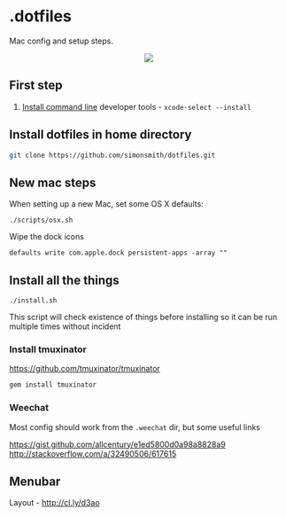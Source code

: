 # .dotfiles

Mac config and setup steps.

<div style="text-align: center">
<img src="http://cl.ly/e1UK/Screen%20Shot%202015-12-07%20at%2023.27.54.png">
</div>

## First step

1. [Install command line](http://osxdaily.com/2014/02/12/install-command-line-tools-mac-os-x/) developer tools - `xcode-select --install`

## Install dotfiles in home directory

```bash
git clone https://github.com/simonsmith/dotfiles.git
```

## New mac steps

When setting up a new Mac, set some OS X defaults:

```
./scripts/osx.sh
```

Wipe the dock icons

```
defaults write com.apple.dock persistent-apps -array ""
```

## Install all the things

```
./install.sh
```

This script will check existence of things before installing so it can be run
multiple times without incident

### Install tmuxinator

https://github.com/tmuxinator/tmuxinator

```bash
gem install tmuxinator
```

### Weechat

Most config should work from the `.weechat` dir, but some useful links

https://gist.github.com/allcentury/e1ed5800d0a98a8828a9
http://stackoverflow.com/a/32490506/617615

## Menubar

Layout - http://cl.ly/d3ao

